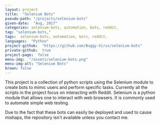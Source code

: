 ```yaml
---
layout: project
title:  "Selenium Bots"
pseudo-path: "/projects/selenium-bots"
given-date:  "Aug, 2017"
categories: selenium-bots, automation, bots, reddit,
tag: "selenium-bots,"
tags:  selenium-bots, automation, bots, reddit,
languages:  "Python"
project-github:  "https://github.com/Buggy-Virus/selenium-bots"
private-github:  true
project-page:  false
menu-img:  "/assets/selenium-bots.png"
menu-img-alt: "Selenium Bots"
brown: false
---
```

This project is a collection of python scripts using the Selenium module to create bots to mimic users and perform specific tasks. Currently all the scripts in the project focus on interacting with Reddit. Selenium is a python module that allows one to interact with web browsers. It is commonly used to automate simple web testing.

Due to the fact that these bots can easily be deployed and used to cause mishaps, the repository isn't available unless you contact me.
